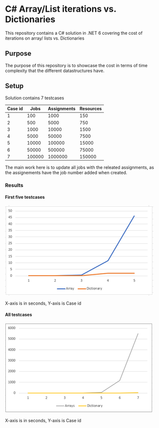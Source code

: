 # C# Array/List iterations vs. Dictionaries
This repository contains a C# solution in .NET 6 covering the cost of iterations on array/ lists vs. Dictionaries


## Purpose
The purpose of this repository is to showcase the cost in terms of time complexity that the different datastructures have.

## Setup
Solution contains 7 testcases

| Case id | Jobs | Assignments | Resources |
| ---- | ---- | ----------- | --------- |
| 1 | 100 | 1000 | 150 |
| 2 | 500 | 5000 | 750 |
| 3 | 1000 | 10000 | 1500 |
| 4 | 5000 | 50000 | 7500 |
| 5 | 10000 | 100000 | 15000 |
| 6 | 50000 | 500000 | 75000 |
| 7 | 100000 | 1000000 | 150000 |

The main work here is to update all jobs with the releated assignments, as the assignements have the job number added when created.

### Results
#### First five testcases
![first five testcases](Doc\chart_first_five_testcases.png "First five testcases")

X-axis is in seconds, Y-axis is Case id

#### All testcases
![all testcases](Doc\chart_all_testcases.png "All testcases")

X-axis is in seconds, Y-axis is Case id